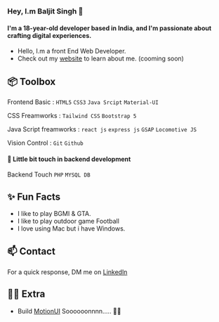  ### Hey, I.m Baljit Singh 👋
 #### I'm a 18-year-old developer based in India, and I'm passionate about crafting digital experiences.

  * Hello, I.m a front End Web Developer.
  * Check out my [website](https://coderbaljit.github.io/My-Portfolio/) to learn about me. (cooming soon)

 ## 📦 Toolbox
 Frontend Basic : `HTML5` `CSS3` `Java Srcipt`  `Material-UI`  <br>
 
 CSS Freamworks : `Tailwind CSS` `Bootstrap 5`<br>
 
 Java Script freamworks : `react js` `express js` `GSAP` `Locomotive JS` <br>

 Vision Control : `Git` `Github`

 #### 🧐 Little bit touch in backend development 
 Backend Touch `PHP` `MYSQL DB` 

 ## ✨ Fun Facts
   * I like to play BGMI & GTA.
   * I like to play outdoor game Football
   * I love using Mac but i have Windows.

## 📫 Contact
For a quick response, DM me on [Linkedln](https://www.linkedin.com/in/baljitsingh2005)  

## 👨‍💻 Extra 
  * Build [MotionUI](https://motionui.in) Soooooonnnn..... 👨‍💻

